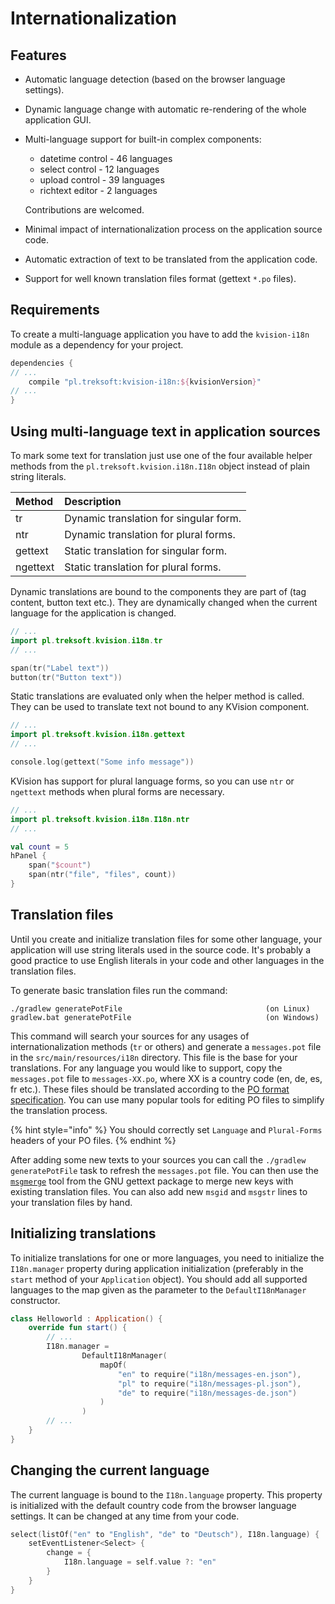 # Internationalization

## Features

* Automatic language detection \(based on the browser language settings\).
* Dynamic language change with automatic re-rendering of the whole application GUI.
* Multi-language support for built-in complex components:

  * datetime control - 46 languages
  * select control - 12 languages
  * upload control - 39 languages
  * richtext editor - 2 languages

  Contributions are welcomed.

* Minimal impact of internationalization process on the application source code.
* Automatic extraction of text to be translated from the application code.
* Support for well known translation files format \(gettext `*.po` files\).

## Requirements

To create a multi-language application you have to add the `kvision-i18n` module as a dependency for your project.

```groovy
dependencies {
// ...
    compile "pl.treksoft:kvision-i18n:${kvisionVersion}"
// ...
}
```

## Using multi-language text in application sources

To mark some text for translation just use one of the four available helper methods from the `pl.treksoft.kvision.i18n.I18n` object instead of plain string literals.

| Method | Description |
| :--- | :--- |
| tr | Dynamic translation for singular form. |
| ntr | Dynamic translation for plural forms. |
| gettext | Static translation for singular form. |
| ngettext | Static translation for plural forms. |

Dynamic translations are bound to the components they are part of \(tag content, button text etc.\). They are dynamically changed when the current language for the application is changed.

```kotlin
// ...
import pl.treksoft.kvision.i18n.tr
// ...

span(tr("Label text"))
button(tr("Button text"))
```

Static translations are evaluated only when the helper method is called. They can be used to translate text not bound to any KVision component.

```kotlin
// ...
import pl.treksoft.kvision.i18n.gettext
// ...

console.log(gettext("Some info message"))
```

KVision has support for plural language forms, so you can use `ntr` or `ngettext` methods when plural forms are necessary.

```kotlin
// ...
import pl.treksoft.kvision.i18n.I18n.ntr
// ...

val count = 5
hPanel {
    span("$count")
    span(ntr("file", "files", count))
}
```

## Translation files

Until you create and initialize translation files for some other language, your application will use string literals used in the source code. It's probably a good practice to use English literals in your code and other languages in the translation files.

To generate basic translation files run the command:

```text
./gradlew generatePotFile                                (on Linux)
gradlew.bat generatePotFile                              (on Windows)
```

This command will search your sources for any usages of internationalization methods \(`tr` or others\) and generate a `messages.pot` file in the `src/main/resources/i18n` directory. This file is the base for your translations. For any language you would like to support, copy the `messages.pot` file to `messages-XX.po`, where XX is a country code \(en, de, es, fr etc.\). These files should be translated according to the [PO format specification](https://www.gnu.org/software/gettext/manual/html_node/PO-Files.html). You can use many popular tools for editing PO files to simplify the translation process.

{% hint style="info" %}
You should correctly set `Language` and `Plural-Forms` headers of your PO files.
{% endhint %}

After adding some new texts to your sources you can call the `./gradlew generatePotFile` task to refresh the `messages.pot` file. You can then use the [`msgmerge`](https://www.gnu.org/software/gettext/manual/html_node/msgmerge-Invocation.html) tool from the GNU gettext package to merge new keys with existing translation files. You can also add new `msgid` and `msgstr` lines to your translation files by hand.

## Initializing translations

To initialize translations for one or more languages, you need to initialize the `I18n.manager` property during application initialization \(preferably in the `start` method of your `Application` object\). You should add all supported languages to the map given as the parameter to the `DefaultI18nManager` constructor.

```kotlin
class Helloworld : Application() {
    override fun start() {
        // ...
        I18n.manager =
                DefaultI18nManager(
                    mapOf(
                        "en" to require("i18n/messages-en.json"),
                        "pl" to require("i18n/messages-pl.json"),
                        "de" to require("i18n/messages-de.json")
                    )
                )
        // ...
    }
}
```

## Changing the current language

The current language is bound to the `I18n.language` property. This property is initialized with the default country code from the browser language settings. It can be changed at any time from your code.

```kotlin
select(listOf("en" to "English", "de" to "Deutsch"), I18n.language) {
    setEventListener<Select> {
        change = {
            I18n.language = self.value ?: "en"
        }
    }
}
```

